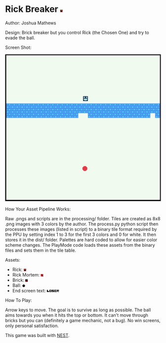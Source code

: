 # Rick Breaker ![link](processing/player2.png)

Author: Joshua Mathews

Design: Brick breaker but you control Rick (the Chosen One) and try to evade the ball.

Screen Shot:

![Screen Shot](screenshot2.png)

How Your Asset Pipeline Works:

Raw .pngs and scripts are in the processing/ folder. Tiles are created as 8x8 .png images with 3 colors by the author. The process.py python script then processes these images (listed in script) to a binary tile format required by the PPU by setting index 1 to 3 for the first 3 colors  and 0 for white. It then stores it in the dist/ folder. Palettes are hard coded to allow for easier color scheme changes. The PlayMode code loads these assets from the binary files and sets them in the tile table.

Assets:
* Rick: ![link](processing/player2.png)
* Rick Mortem: ![link](processing/death.png)
* Brick: ![link](processing/brick.png)
* Ball: ![link](processing/ball.png)
* End screen text: ![link](processing/l.png)![link](processing/o.png)![link](processing/s.png)![link](processing/e.png)![link](processing/r.png)



How To Play:

Arrow keys to move. The goal is to survive as long as possible. The ball aims towards you when it hits the top or bottom. It can't move through bricks but you can (definitely a game mechanic, not a bug). No win screens, only personal satisfaction.

This game was built with [NEST](NEST.md).
